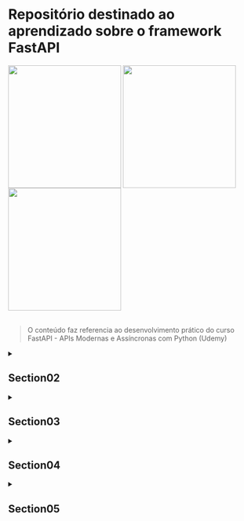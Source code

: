 <div>
<h1>Repositório destinado ao aprendizado sobre o framework FastAPI</h1>
<img align="center" height="250" width="230" src="https://cdn.jsdelivr.net/gh/devicons/devicon/icons/fastapi/fastapi-original-wordmark.svg" />
<img align="center" height="250" width="230" src="https://cdn.jsdelivr.net/gh/devicons/devicon/icons/fastapi/fastapi-original-wordmark.svg" />
<img align="center" height="250" width="230" src="https://cdn.jsdelivr.net/gh/devicons/devicon/icons/fastapi/fastapi-original-wordmark.svg" />
</div><br>

> O conteúdo faz referencia ao desenvolvimento prático do curso FastAPI - APIs Modernas e Assíncronas com Python (Udemy)

<details>
<summary>
<h2>Section02</h2>
</summary><br>

<h3>Seção 2: Introdução ao FastAPI</h3>

|Titulo da Aula                              | Concluído            |
|:-----------------------------------------: | :-------------------:|
|3 - O que vamos aprender nesta seção?       | :heavy_check_mark:   |
|4 - Conceitos essenciais sobre APIs         | :heavy_check_mark:   |
|5 - Apresentação do FastAPI                 | :heavy_check_mark:   |
|6 - Revisando a Programação Assincrona      | :heavy_check_mark:   |
|7 - Softwares utilizados no curso           | :heavy_check_mark:   |
|8 - Prática: Nossa primeira API com FastAPI | :heavy_check_mark:   |
|9 - Recapitulando                           | :heavy_check_mark:   |
</details>

<details>
<summary>
<h2>Section03</h2>
</summary><br>

<h3>Seção 3: Entendendo os conceitos do FastAPI</h3>

| Titulo da Aula                                 | Concluído            |
|:-----------------------------------------:     | :-------------------:|
|10 - O que vamos aprender nesta seção?          | :heavy_check_mark:   |
|11 - Prática: Definindo o novo projeto          | :heavy_check_mark:   |
|12 - Prática: O método GET                      | :heavy_check_mark:   |
|13 - Prática: Tratando exceções                 | :heavy_check_mark:   |
|14 - Prática: O método POST                     | :heavy_check_mark:   |
|15 - Prática: O método PUT                      | :heavy_check_mark:   |
|16 - Prática: O método DELETE                   | :heavy_check_mark:   |
|17 - Prática: Path Parameters                   | :heavy_check_mark:   |
|18 - Prática: Query Parameters                  | :heavy_check_mark:   |
|19 - Prática: Header Parameters                 | :heavy_check_mark:   |
|20 - Prática: Injeção de Dependências           | :heavy_check_mark:   |
|21 - Prática: Revisando os docs                 | :heavy_check_mark:   |
|22 - Prática: Definindo rotas                   | :heavy_check_mark:   |
|23 - Prática: Validação Customizada Pydantic    | :heavy_check_mark:   |
|24 - Recapitulando                              | :heavy_check_mark:   |
</details>

<details>
<summary>
<h2>Section04</h2>
</summary><br>

<h3>Seção 4: CRUD FastAPI e SQL Alchemy</h3>

| Titulo da Aula                                     | Concluído            |
|:-----------------------------------------:         | :-------------------:|
| 25 - O que vamos aprender nesta seção?             | :heavy_check_mark:   |
| 26 - Prática: Criando a estrutura do projeto       | :heavy_check_mark:   |
| 27 - Prática: Trabalhando no módulo core           | :heavy_check_mark:   |
| 28 - Prática: Trabalhando no módulo models         | :heavy_check_mark:   |
| 29 - Prática: Trabalhando no módulo schemas        | :heavy_check_mark:   |
| 30 - Prática: Criando as tabelas                   | :heavy_check_mark:   |
| 31 - Prática: Trabalhando no módulo api - Parte 1  | :heavy_check_mark:   |
| 32 - Prática: Trabalhando no módulo api - Parte 2  | :heavy_check_mark:   |
| 33 - Prática: Trabalhando no main                  | :heavy_check_mark:   |
| 34 - Prática: Executando e testando nosso projeto  | :heavy_check_mark:   |
| 35 - Recapitulando                                 | :heavy_check_mark:   |
</details>

<details>
<summary>
<h2>Section05</h2>
</summary><br>

<h3>Seção 5: CRUD FastAPI e SQL Model</h3>

| Titulo da Aula                                     | Concluído            |
|:-----------------------------------------:         | :-------------------:|
| 36 - O que vamos aprender nesta seção?             | :heavy_check_mark:   |
| 37 - Prática: Criando a estrutura do projeto       | :heavy_check_mark:   |
| 38 - Prática: Trabalhando no módulo core           | :heavy_check_mark:   |
| 39 - Prática: Trabalhando no módulo models         | :heavy_check_mark:   |
| 40 - Prática: Criando as tabelas                   | :heavy_check_mark:   |
| 41 - Prática: Trabalhando no módulo api - Parte 1  | :heavy_check_mark:   |
| 42 - Prática: Trabalhando no módulo api - Parte 2  | :heavy_check_mark:   |
| 43 - Prática: Trabalhando no main                  | :heavy_check_mark:   |
| 44 - Prática: Executando e testando nosso projeto  | :x:                  |
| 45 - Recapitulando                                 | :x:                  |
</details>
